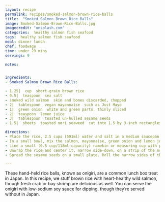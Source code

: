 ```yaml
---
layout: recipe
permalink: recipes/smoked-salmon-brown-rice-balls
title:  "Smoked Salmon Brown Rice Balls"
image: Smoked-Salmon-Brown-Rice-Balls.jpg
imagecredit: "unsplash.com"
categories:  healthy salmon fish seafood
tags:  healthy salmon fish seafood
meal: dinner lunch
chef: foodwage
time: under 20 mins
servings: 9

notes:


ingredients:
- Smoked Salmon Brown Rice Balls:

- 1.25|  cup  short-grain brown rice
- 0.5|  teaspoon  sea salt
- smoked wild salmon  skin and bones discarded, chopped
- 2|  tablespoon  vegan mayonnaise  such as Just Mayo
- 1|  green onion  white and green parts, thinly sliced
- 2|  teaspoon  lemon juice
- 3|  tablespoon  toasted un-hulled sesame seeds
- 1.5|  sheets  toasted nori seaweed  cut into 1.5 by 3-inch rectangles

directions:
- Place the rice, 2.5 cups (591ml) water and salt in a medium saucepan and bring to boil over high heat. Cover, reduce heat to low and simmer until the rice is tender, 40–45 minutes. Transfer rice to a large bowl and refrigerate until it is cool enough to handle but still warm, 10 minutes.
- In a small bowl, mix the salmon, mayonnaise, green onion and lemon juice.
- Line a small (0.5 cup/118ml-capacity) ramekin or measuring cup with plastic wrap, using enough plastic wrap to hang over sides by a few inches. Spoon about 2 tablespoons of the rice mixture into the ramekin, press down firmly with the back of a spoon to compact the rice and make a small indent in the center. Add a teaspoon of the salmon mixture to the indent. Top with another 2 tablespoons of the rice. Bring the plastic up over the rice and twist the ends together to form the rice into a puck, pressing gently to compact the rice.
- Unwrap the rice and center it, narrow side-down, on a strip of the nori. Wrap the nori around the bottom and sides of the rice puck.
- Spread the sesame seeds on a small plate. Roll the narrow sides of the rice puck in the sesame seeds and place on a plate. Repeat the process with the remaining ingredients to make 12 rice pucks. Eat within an hour or wrap the rice pucks individually in plastic wrap and refrigerate up to 24 hours. Let cold rice pucks stand at room temperature for 30 minutes to 1 hour before serving. Serve with soy sauce for dipping, if desired.

---
```


These hand-held rice balls, known as onigiri, are a common lunch box treat in Japan. In this recipe, we stuff brown rice with heart-healthy wild salmon, though fresh crab or bay shrimp are delicious as well. You can serve the onigiri with low-sodium soy sauce for dipping, though they’re served without in Japan.